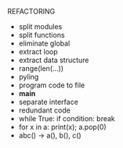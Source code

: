 REFACTORING
- split modules
- split functions
- eliminate global
- extract loop
- extract data structure
- range(len(...))
- pyling
- program code to file
- __main__
- separate interface
- redundant code
- while True: if condition: break
- for x in a: print(x); a.pop(0)
- abc() -> a(), b(), c()
